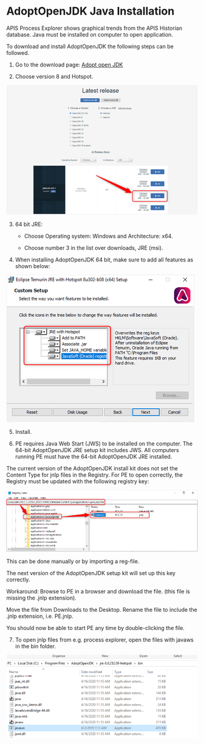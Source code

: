 # AdoptOpenJDK Java Installation

APIS Process Explorer shows graphical trends from the APIS Historian database. Java must be installed on computer to open application.

To download and install AdoptOpenJDK the following steps can be followed.

1. Go to the download page: [Adopt open JDK](https://adoptopenjdk.net/releases.html)

2. Choose version 8 and Hotspot.

![Latest release](../images/adoptopenjdk_websiet_download.png)

3. 64 bit JRE:

    * Choose Operating system: Windows and Architecture: x64.

    * Choose number 3 in the list over downloads, JRE (msi).

4. When installing AdoptOpenJDK 64 bit, make sure to add all features as shown below:

![Eclipse install](../images/adoptopenjdk_64bit_features.png)

5. Install.

6. PE requires Java Web Start (JWS) to be installed on the computer. The 64-bit AdoptOpenJDK JRE setup kit includes JWS. All computers running PE must have the 64-bit AdoptOpenJDK JRE installed.

The current version of the AdoptOpenJDK install kit does not set the Content Type for jnlp files in the Registry. For PE to open correctly, the Registry must be updated with the following registry key:

![Registry](../images/adoptopenjdk_registry_key.png) 

This can be done manually or by importing a reg-file.

The next version of the AdoptOpenJDK setup kit will set up this key correctly.

Workaround: Browse to PE in a browser and download the file. (this file is missing the .jnlp extension).

Move the file from Downloads to the Desktop. Rename the file to include the .jnlp extension, i.e. PE.jnlp.

You should now be able to start PE any time by double-clicking the file.

7. To open jnlp files from e.g. process explorer, open the files with javaws in the bin folder.

![javaws](../images/javaws.png)